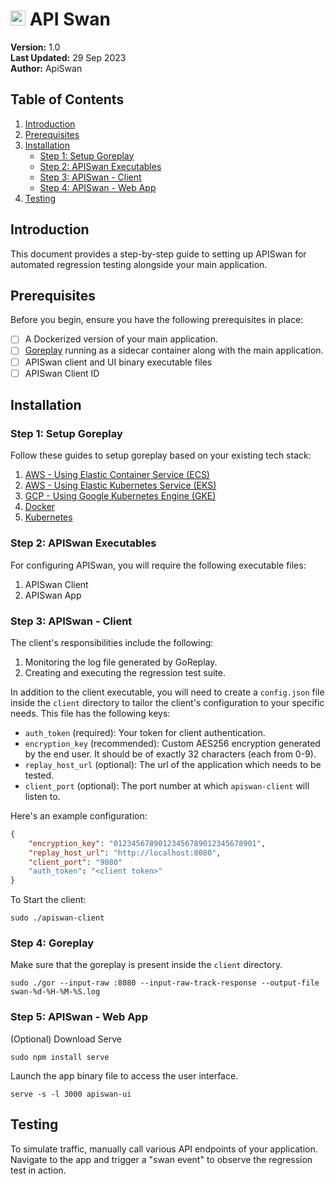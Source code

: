 # <img src="https://github.com/apiswan/documentation/assets/138169260/aeb58b96-56d7-4c99-b0d2-46eb54bdfa49" width="24"> API Swan 


**Version:** 1.0  
**Last Updated:** 29 Sep 2023  
**Author:** ApiSwan

## Table of Contents

1. [Introduction](#introduction)
2. [Prerequisites](#prerequisites)
3. [Installation](#installation)
   - [Step 1: Setup Goreplay](#step-1-setup-goreplay)
   - [Step 2: APISwan Executables](#step-2-apiswan-executables)
   - [Step 3: APISwan - Client](#step-3-apiswan---client)
   - [Step 4: APISwan - Web App](#step-4-apiswan---app)
4. [Testing](#testing)

## Introduction

This document provides a step-by-step guide to setting up APISwan for automated regression testing alongside your main application.

## Prerequisites

Before you begin, ensure you have the following prerequisites in place:

- [ ] A Dockerized version of your main application.
- [ ] [Goreplay](https://github.com/buger/goreplay) running as a sidecar container along with the main application.
- [ ] APISwan client and UI binary executable files
- [ ] APISwan Client ID

## Installation
### Step 1: Setup Goreplay
Follow these guides to setup goreplay based on your existing tech stack:
1. [AWS - Using Elastic Container Service (ECS)](goreplay-ecs.md)
2. [AWS - Using Elastic Kubernetes Service (EKS)](goreplay-eks.md)
3. [GCP - Using Google Kubernetes Engine (GKE)](goreplay-gke.md)
4. [Docker](goreplay-docker.md)
5. [Kubernetes](goreplay-kubernetes.md)

### Step 2: APISwan Executables
For configuring APISwan, you will require the following executable files:
1. APISwan Client
2. APISwan App

### Step 3: APISwan - Client
The client's responsibilities include the following:
1. Monitoring the log file generated by GoReplay.
2. Creating and executing the regression test suite.

In addition to the client executable, you will need to create a `config.json` file inside the `client` directory to tailor the client's configuration to your specific needs. This file has the following keys:
- `auth_token` (required): Your token for client authentication.
- `encryption_key` (recommended): Custom AES256 encryption generated by the end user. It should be of exactly 32 characters (each from 0-9).
- `replay_host_url` (optional): The url of the application which needs to be tested.
- `client_port` (optional): The port number at which `apiswan-client` will listen to.


Here's an example configuration:
```json
{
    "encryption_key": "01234567890123456789012345678901",
    "replay_host_url": "http://localhost:8080",
    "client_port": "9080"
    "auth_token": "<client token>"
}
```

To Start the client:
```
sudo ./apiswan-client
```


### Step 4: Goreplay
Make sure that the goreplay is present inside the `client` directory.

```
sudo ./gor --input-raw :8080 --input-raw-track-response --output-file swan-%d-%H-%M-%S.log
```

### Step 5: APISwan - Web App

(Optional) Download Serve
```
sudo npm install serve
```

Launch the app binary file to access the user interface.
```
serve -s -l 3000 apiswan-ui
```

## Testing

To simulate traffic, manually call various API endpoints of your application. Navigate to the app and trigger a "swan event" to observe the regression test in action.
